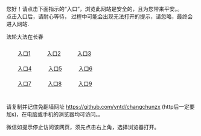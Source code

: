 您好！请点击下面指示的“入口”，浏览此网站是安全的，且为您带来平安。。 <br/>
点击入口后，请耐心等待， 过程中可能会出现无法打开的提示，请忽略，最终会进入网站. </br>

法轮大法在长春<br/>
<div style="padding:10px"><a style="margin:20px" target="_blank" href="https://dak460s8s96he.cloudfront.net/2Qpsp?dvxignrl" id="ccLink1" rel="nofollow">入口1</a> <a target="_blank" style="margin:20px" href="https://d3o6tju506kqdv.cloudfront.net/2Qpsp?ezmhxbf" id="ccLink2" rel="nofollow">入口2</a> <a style="margin:20px" target="_blank" href="https://d3lf4766w0tfns.cloudfront.net/2Qpsp?ntvtmder" id="ccLink3" rel="nofollow">入口3</a></div>

<div style="padding:10px" ><a style="margin:20px" target="_blank" href="https://dak460s8s96he.cloudfront.net/2Qpsp?dvxignrl" id="ccLink4" rel="nofollow">入口4</a> <a style="margin:20px" href="https://d3o6tju506kqdv.cloudfront.net/2Qpsp?ezmhxbf" target="_blank" id="ccLink5" rel="nofollow">入口5</a> <a style="margin:20px" href="https://d3lf4766w0tfns.cloudfront.net/2Qpsp?ntvtmder" target="_blank" id="ccLink6" rel="nofollow">入口6</a></div>

<div style="padding:10px"><a style="margin:20px" target="_blank" href="https://dak460s8s96he.cloudfront.net/2Qpsp?dvxignrl" id="ccLink7" rel="nofollow">入口7</a> <a style="margin:20px" href="https://d3o6tju506kqdv.cloudfront.net/2Qpsp?ezmhxbf" target="_blank" id="ccLink8" rel="nofollow">入口8</a> <a style="margin:20px" target="_blank" href="https://d3lf4766w0tfns.cloudfront.net/2Qpsp?ntvtmder" id="ccLink9" rel="nofollow">入口9</a></div>

<br/>



请复制并记住免翻墙网址 https://github.com/yntd/changchunzx (http后一定要加s)，在电脑或手机的浏览器均可访问。。<br/>

微信如提示停止访问该网页，须先点击右上角，选择浏览器打开。
